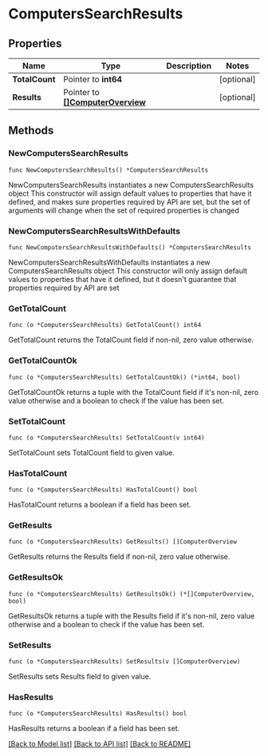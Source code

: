 # ComputersSearchResults

## Properties

Name | Type | Description | Notes
------------ | ------------- | ------------- | -------------
**TotalCount** | Pointer to **int64** |  | [optional] 
**Results** | Pointer to [**[]ComputerOverview**](ComputerOverview.md) |  | [optional] 

## Methods

### NewComputersSearchResults

`func NewComputersSearchResults() *ComputersSearchResults`

NewComputersSearchResults instantiates a new ComputersSearchResults object
This constructor will assign default values to properties that have it defined,
and makes sure properties required by API are set, but the set of arguments
will change when the set of required properties is changed

### NewComputersSearchResultsWithDefaults

`func NewComputersSearchResultsWithDefaults() *ComputersSearchResults`

NewComputersSearchResultsWithDefaults instantiates a new ComputersSearchResults object
This constructor will only assign default values to properties that have it defined,
but it doesn't guarantee that properties required by API are set

### GetTotalCount

`func (o *ComputersSearchResults) GetTotalCount() int64`

GetTotalCount returns the TotalCount field if non-nil, zero value otherwise.

### GetTotalCountOk

`func (o *ComputersSearchResults) GetTotalCountOk() (*int64, bool)`

GetTotalCountOk returns a tuple with the TotalCount field if it's non-nil, zero value otherwise
and a boolean to check if the value has been set.

### SetTotalCount

`func (o *ComputersSearchResults) SetTotalCount(v int64)`

SetTotalCount sets TotalCount field to given value.

### HasTotalCount

`func (o *ComputersSearchResults) HasTotalCount() bool`

HasTotalCount returns a boolean if a field has been set.

### GetResults

`func (o *ComputersSearchResults) GetResults() []ComputerOverview`

GetResults returns the Results field if non-nil, zero value otherwise.

### GetResultsOk

`func (o *ComputersSearchResults) GetResultsOk() (*[]ComputerOverview, bool)`

GetResultsOk returns a tuple with the Results field if it's non-nil, zero value otherwise
and a boolean to check if the value has been set.

### SetResults

`func (o *ComputersSearchResults) SetResults(v []ComputerOverview)`

SetResults sets Results field to given value.

### HasResults

`func (o *ComputersSearchResults) HasResults() bool`

HasResults returns a boolean if a field has been set.


[[Back to Model list]](../README.md#documentation-for-models) [[Back to API list]](../README.md#documentation-for-api-endpoints) [[Back to README]](../README.md)


